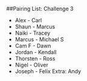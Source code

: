 ##Pairing List: Challenge 3

- Alex - Carl
- Shaun - Marcus
- Naiki - Tracey
- Marcus - Michael S
- Cam F - Dawn
- Jordan - Kendall
- Thorsten - Ross
- Nigel - Oliver
- Joseph - Felix
Extra:  Andy

